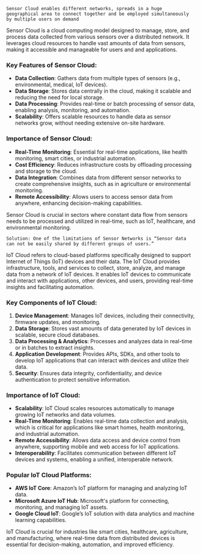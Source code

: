 `Sensor Cloud enables different networks, spreads in a huge geographical area to connect together and be employed simultaneously by multiple users on demand`

Sensor Cloud is a cloud computing model designed to manage, store, and process data collected from various sensors over a distributed network. It leverages cloud resources to handle vast amounts of data from sensors, making it accessible and manageable for users and and applications.

### Key Features of Sensor Cloud:
- **Data Collection**: Gathers data from multiple types of sensors (e.g., environmental, medical, IoT devices).
- **Data Storage**: Stores data centrally in the cloud, making it scalable and reducing the need for local storage.
- **Data Processing**: Provides real-time or batch processing of sensor data, enabling analysis, monitoring, and automation.
- **Scalability**: Offers scalable resources to handle data as sensor networks grow, without needing extensive on-site hardware.

### Importance of Sensor Cloud:
- **Real-Time Monitoring**: Essential for real-time applications, like health monitoring, smart cities, or industrial automation.
- **Cost Efficiency**: Reduces infrastructure costs by offloading processing and storage to the cloud.
- **Data Integration**: Combines data from different sensor networks to create comprehensive insights, such as in agriculture or environmental monitoring.
- **Remote Accessibility**: Allows users to access sensor data from anywhere, enhancing decision-making capabilities.

Sensor Cloud is crucial in sectors where constant data flow from sensors needs to be processed and utilized in real-time, such as IoT, healthcare, and environmental monitoring.



`Solution: One of the limitations of Sensor Networks is “Sensor data can not be easily shared by different groups of users.”`




IoT Cloud refers to cloud-based platforms specifically designed to support Internet of Things (IoT) devices and their data. The IoT Cloud provides infrastructure, tools, and services to collect, store, analyze, and manage data from a network of IoT devices. It enables IoT devices to communicate and interact with applications, other devices, and users, providing real-time insights and facilitating automation.

### Key Components of IoT Cloud:
1. **Device Management**: Manages IoT devices, including their connectivity, firmware updates, and monitoring.
2. **Data Storage**: Stores vast amounts of data generated by IoT devices in scalable, secure cloud databases.
3. **Data Processing & Analytics**: Processes and analyzes data in real-time or in batches to extract insights.
4. **Application Development**: Provides APIs, SDKs, and other tools to develop IoT applications that can interact with devices and utilize their data.
5. **Security**: Ensures data integrity, confidentiality, and device authentication to protect sensitive information.

### Importance of IoT Cloud:
- **Scalability**: IoT Cloud scales resources automatically to manage growing IoT networks and data volumes.
- **Real-Time Monitoring**: Enables real-time data collection and analysis, which is critical for applications like smart homes, health monitoring, and industrial automation.
- **Remote Accessibility**: Allows data access and device control from anywhere, supporting mobile and web access for IoT applications.
- **Interoperability**: Facilitates communication between different IoT devices and systems, enabling a unified, interoperable network.

### Popular IoT Cloud Platforms:
- **AWS IoT Core**: Amazon’s IoT platform for managing and analyzing IoT data.
- **Microsoft Azure IoT Hub**: Microsoft's platform for connecting, monitoring, and managing IoT assets.
- **Google Cloud IoT**: Google’s IoT solution with data analytics and machine learning capabilities.

IoT Cloud is crucial for industries like smart cities, healthcare, agriculture, and manufacturing, where real-time data from distributed devices is essential for decision-making, automation, and improved efficiency.